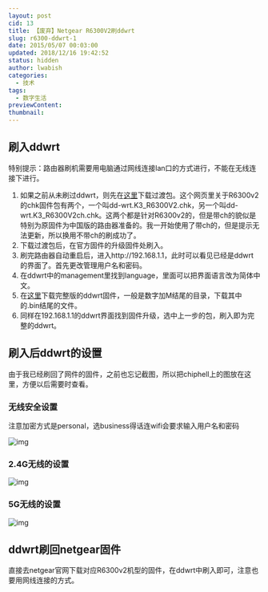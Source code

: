 ```yaml
---
layout: post
cid: 13
title: 【废弃】Netgear R6300V2刷ddwrt
slug: r6300-ddwrt-1
date: 2015/05/07 00:03:00
updated: 2018/12/16 19:42:52
status: hidden
author: lwabish
categories: 
  - 技术
tags: 
  - 数字生活
previewContent: 
thumbnail: 
---
```



## 刷入ddwrt

特别提示：路由器刷机需要用电脑通过网线连接lan口的方式进行，不能在无线连接下进行。

1. 如果之前从未刷过ddwrt，则先在[这里](http://www.desipro.de/ddwrt-ren/K3-AC-Arm/Initial/)下载过渡包。这个网页里关于R6300v2的chk固件包有两个，一个叫dd-wrt.K3_R6300V2.chk，另一个叫dd-wrt.K3_R6300V2ch.chk。这两个都是针对R6300v2的，但是带ch的貌似是特别为原固件为中国版的路由器准备的。我一开始使用了带ch的，但是提示无法更新，所以换用不带ch的刷成功了。
2. 下载过渡包后，在官方固件的升级固件处刷入。
3. 刷完路由器自动重启后，进入http://192.168.1.1，此时可以看见已经是ddwrt的界面了。首先更改管理用户名和密码。
4. 在ddwrt中的management里找到language，里面可以把界面语言改为简体中文。
5. 在[这里](http://www.desipro.de/ddwrt-ren/K3-AC-Arm/)下载完整版的ddwrt固件，一般是数字加M结尾的目录，下载其中的.bin结尾的文件。
6. 同样在192.168.1.1的ddwrt界面找到固件升级，选中上一步的包，刷入即为完整的ddwrt。

## 刷入后ddwrt的设置

由于我已经刷回了网件的固件，之前也忘记截图，所以把chiphell上的图放在这里，方便以后需要时查看。

### 无线安全设置

注意加密方式是personal，选business得话连wifi会要求输入用户名和密码

![img](http://www.chiphell.com/data/attachment/forum/201401/29/105933cno188dc65p01fe1.jpg)

 

### 2.4G无线的设置

![img](http://www.chiphell.com/data/attachment/forum/201401/29/105933w33a98w86x3koxid.jpg)

 

### 5G无线的设置

![img](http://www.chiphell.com/data/attachment/forum/201402/14/063522ciifhz0nhh70bhnn.png)

 

## ddwrt刷回netgear固件

直接去netgear官网下载对应R6300v2机型的固件，在ddwrt中刷入即可，注意也要用网线连接的方式。